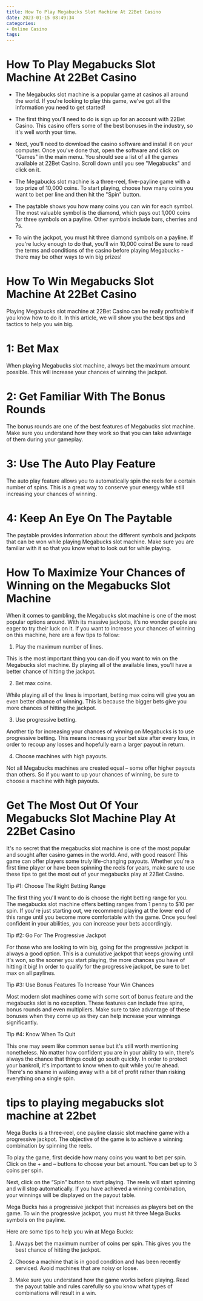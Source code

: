 ```yaml
---
title: How To Play Megabucks Slot Machine At 22Bet Casino
date: 2023-01-15 08:49:34
categories:
- Online Casino
tags:
---
```



#  How To Play Megabucks Slot Machine At 22Bet Casino

- The Megabucks slot machine is a popular game at casinos all around the world. If you're looking to play this game, we've got all the information you need to get started!

- The first thing you'll need to do is sign up for an account with 22Bet Casino. This casino offers some of the best bonuses in the industry, so it's well worth your time.

- Next, you'll need to download the casino software and install it on your computer. Once you've done that, open the software and click on "Games" in the main menu. You should see a list of all the games available at 22Bet Casino. Scroll down until you see "Megabucks" and click on it.

- The Megabucks slot machine is a three-reel, five-payline game with a top prize of 10,000 coins. To start playing, choose how many coins you want to bet per line and then hit the "Spin" button.

- The paytable shows you how many coins you can win for each symbol. The most valuable symbol is the diamond, which pays out 1,000 coins for three symbols on a payline. Other symbols include bars, cherries and 7s.

- To win the jackpot, you must hit three diamond symbols on a payline. If you're lucky enough to do that, you'll win 10,000 coins! Be sure to read the terms and conditions of the casino before playing Megabucks - there may be other ways to win big prizes!

#  How To Win Megabucks Slot Machine At 22Bet Casino

Playing Megabucks slot machine at 22Bet Casino can be really profitable if you know how to do it. In this article, we will show you the best tips and tactics to help you win big.

# 1: Bet Max

When playing Megabucks slot machine, always bet the maximum amount possible. This will increase your chances of winning the jackpot.

# 2: Get Familiar With The Bonus Rounds

The bonus rounds are one of the best features of Megabucks slot machine. Make sure you understand how they work so that you can take advantage of them during your gameplay.

# 3: Use The Auto Play Feature

The auto play feature allows you to automatically spin the reels for a certain number of spins. This is a great way to conserve your energy while still increasing your chances of winning.

# 4: Keep An Eye On The Paytable

The paytable provides information about the different symbols and jackpots that can be won while playing Megabucks slot machine. Make sure you are familiar with it so that you know what to look out for while playing.

# How To Maximize Your Chances of Winning on the Megabucks Slot Machine

When it comes to gambling, the Megabucks slot machine is one of the most popular options around. With its massive jackpots, it’s no wonder people are eager to try their luck on it. If you want to increase your chances of winning on this machine, here are a few tips to follow:

1. Play the maximum number of lines.

This is the most important thing you can do if you want to win on the Megabucks slot machine. By playing all of the available lines, you’ll have a better chance of hitting the jackpot.

2. Bet max coins.

While playing all of the lines is important, betting max coins will give you an even better chance of winning. This is because the bigger bets give you more chances of hitting the jackpot.

3. Use progressive betting.

Another tip for increasing your chances of winning on Megabucks is to use progressive betting. This means increasing your bet size after every loss, in order to recoup any losses and hopefully earn a larger payout in return.

4. Choose machines with high payouts.

Not all Megabucks machines are created equal – some offer higher payouts than others. So if you want to up your chances of winning, be sure to choose a machine with high payouts.

#  Get The Most Out Of Your Megabucks Slot Machine Play At 22Bet Casino

It's no secret that the megabucks slot machine is one of the most popular and sought after casino games in the world. And, with good reason! This game can offer players some truly life-changing payouts. Whether you're a first time player or have been spinning the reels for years, make sure to use these tips to get the most out of your megabucks play at 22Bet Casino.

Tip #1: Choose The Right Betting Range

The first thing you'll want to do is choose the right betting range for you. The megabucks slot machine offers betting ranges from 1 penny to $10 per spin. If you're just starting out, we recommend playing at the lower end of this range until you become more comfortable with the game. Once you feel confident in your abilities, you can increase your bets accordingly.

Tip #2: Go For The Progressive Jackpot

For those who are looking to win big, going for the progressive jackpot is always a good option. This is a cumulative jackpot that keeps growing until it's won, so the sooner you start playing, the more chances you have of hitting it big! In order to qualify for the progressive jackpot, be sure to bet max on all paylines.

Tip #3: Use Bonus Features To Increase Your Win Chances

Most modern slot machines come with some sort of bonus feature and the megabucks slot is no exception. These features can include free spins, bonus rounds and even multipliers. Make sure to take advantage of these bonuses when they come up as they can help increase your winnings significantly.

Tip #4: Know When To Quit

This one may seem like common sense but it's still worth mentioning nonetheless. No matter how confident you are in your ability to win, there's always the chance that things could go south quickly. In order to protect your bankroll, it's important to know when to quit while you're ahead. There's no shame in walking away with a bit of profit rather than risking everything on a single spin.

#  tips to playing megabucks slot machine at 22bet

Mega Bucks is a three-reel, one payline classic slot machine game with a progressive jackpot. The objective of the game is to achieve a winning combination by spinning the reels.

To play the game, first decide how many coins you want to bet per spin. Click on the + and – buttons to choose your bet amount. You can bet up to 3 coins per spin.

Next, click on the “Spin” button to start playing. The reels will start spinning and will stop automatically. If you have achieved a winning combination, your winnings will be displayed on the payout table.

Mega Bucks has a progressive jackpot that increases as players bet on the game. To win the progressive jackpot, you must hit three Mega Bucks symbols on the payline.

Here are some tips to help you win at Mega Bucks:

1) Always bet the maximum number of coins per spin. This gives you the best chance of hitting the jackpot.

2) Choose a machine that is in good condition and has been recently serviced. Avoid machines that are noisy or loose.

3) Make sure you understand how the game works before playing. Read the payout table and rules carefully so you know what types of combinations will result in a win.
